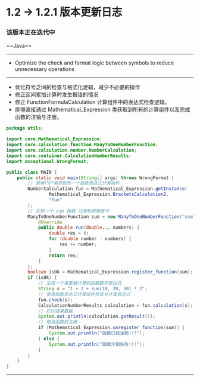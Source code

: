 # 1.2 -> 1.2.1 版本更新日志

### 该版本正在迭代中

==Java==
<hr>

* Optimize the check and format logic between symbols to reduce unnecessary operations

<hr>

* 优化符号之间的检查与格式化逻辑，减少不必要的操作
* 修正区间累加计算时发生报错的情况
* 修正 FunctionFormulaCalculation 计算组件中的表达式检查逻辑。
* 能够直接通过 Mathematical_Expression 类获取到所有的计算组件以及完成函数的注销与注册。

```java
package utils;

import core.Mathematical_Expression;
import core.calculation.function.ManyToOneNumberFunction;
import core.calculation.number.NumberCalculation;
import core.container.CalculationNumberResults;
import exceptional.WrongFormat;

public class MAIN {
    public static void main(String[] args) throws WrongFormat {
        // 使用门户类获取到一个函数表达式计算组件
        NumberCalculation fun = Mathematical_Expression.getInstance(
                Mathematical_Expression.BracketsCalculation2,
                "fun"
        );
        // 实现一个 sum 函数 注册到管理者中
        ManyToOneNumberFunction sum = new ManyToOneNumberFunction("sum") {
            @Override
            public double run(double... numbers) {
                double res = 0;
                for (double number : numbers) {
                    res += number;
                }
                return res;
            }
        };
        boolean isOk = Mathematical_Expression.register_function(sum);
        if (isOk) {
            // 生成一个需要被计算的函数数学表达式
            String s = "1 + 2 + sum(10, 20, 30) * 2";
            // 使用函数表达式计算组件检查与计算表达式
            fun.check(s);
            CalculationNumberResults calculation = fun.calculation(s);
            // 打印结果数据
            System.out.println(calculation.getResult());
            // 取消函数的注册
            if (Mathematical_Expression.unregister_function(sum)) {
                System.out.println("函数已经注销!!!");
            } else {
                System.out.println("函数注销失败!!!");
            }
        }
    }
}
```

<hr>